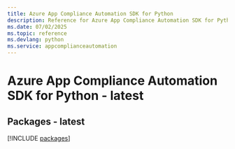 ```yaml
---
title: Azure App Compliance Automation SDK for Python
description: Reference for Azure App Compliance Automation SDK for Python
ms.date: 07/02/2025
ms.topic: reference
ms.devlang: python
ms.service: appcomplianceautomation
---
```

# Azure App Compliance Automation SDK for Python - latest
## Packages - latest
[!INCLUDE [packages](app-compliance-automation-index.md)]